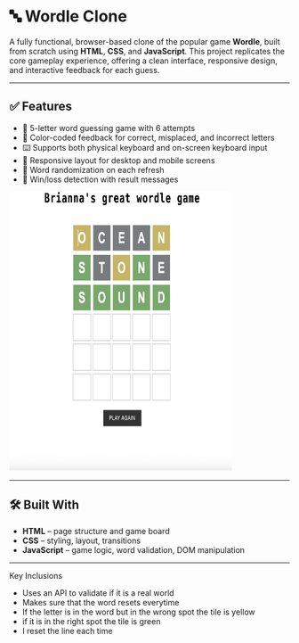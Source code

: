 # 🔤 Wordle Clone

A fully functional, browser-based clone of the popular game **Wordle**, built from scratch using **HTML**, **CSS**, and **JavaScript**. This project replicates the core gameplay experience, offering a clean interface, responsive design, and interactive feedback for each guess.

---

## ✅ Features

- 🎯 5-letter word guessing game with 6 attempts
- 🎨 Color-coded feedback for correct, misplaced, and incorrect letters
- ⌨️ Supports both physical keyboard and on-screen keyboard input
- 📱 Responsive layout for desktop and mobile screens
- 🔁 Word randomization on each refresh
- 🎉 Win/loss detection with result messages
<img src="https://github.com/briannammatey/Wordle/blob/main/wordle.png?raw=true" alt="Wordle Logo" width="400" height = 500/>

---

## 🛠️ Built With

- **HTML** – page structure and game board  
- **CSS** – styling, layout, transitions  
- **JavaScript** – game logic, word validation, DOM manipulation

---
Key Inclusions
- Uses an API to validate if it is a real world
- Makes sure that the word resets everytime
- If the letter is in the word but in the wrong spot the tile is yellow
- if it is in the right spot the tile is green
- I reset the line each time

